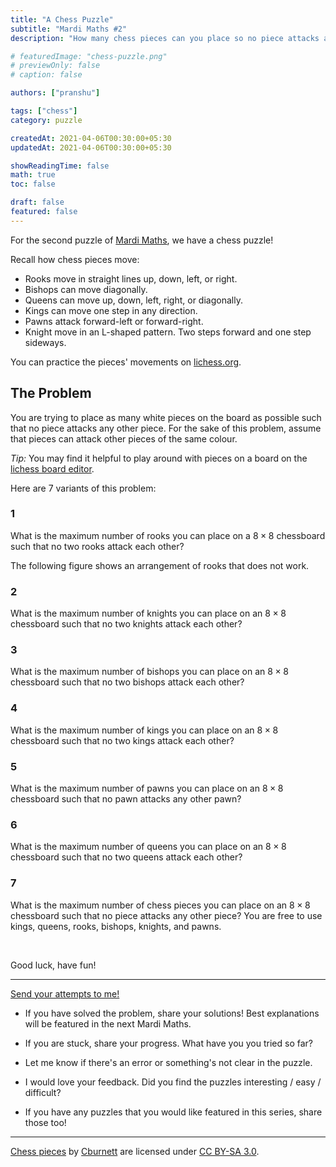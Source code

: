 ```yaml
---
title: "A Chess Puzzle"
subtitle: "Mardi Maths #2"
description: "How many chess pieces can you place so no piece attacks any other piece?"

# featuredImage: "chess-puzzle.png"
# previewOnly: false
# caption: false

authors: ["pranshu"]

tags: ["chess"]
category: puzzle

createdAt: 2021-04-06T00:30:00+05:30
updatedAt: 2021-04-06T00:30:00+05:30

showReadingTime: false
math: true
toc: false

draft: false
featured: false
---
```


For the second puzzle of [Mardi Maths](/puzzles), we have a chess puzzle!

Recall how chess pieces move:

- Rooks move in straight lines up, down, left, or right.
- Bishops can move diagonally.
- Queens can move up, down, left, right, or diagonally.
- Kings can move one step in any direction.
- Pawns attack forward-left or forward-right.
- Knight move in an L-shaped pattern. Two steps forward and one step sideways.

You can practice the pieces' movements on [lichess.org](https://lichess.org/learn).

## The Problem

You are trying to place as many white pieces on the board as possible such that no piece attacks any other piece.
For the sake of this problem, assume that pieces can attack other pieces of the same colour.

_Tip:_ You may find it helpful to play around with pieces on a board on the [lichess board editor](https://lichess.org/editor/8/8/8/8/8/8/8/8_w_-_-_0_1).

Here are 7 variants of this problem:

### 1

What is the maximum number of rooks you can place on a $8\times 8$ chessboard such that no two rooks attack each other?

The following figure shows an arrangement of rooks that does not work.

### 2

What is the maximum number of knights you can place on an $8 \times 8$ chessboard such that no two knights attack each other?

### 3

What is the maximum number of bishops you can place on an $8\times 8$ chessboard such that no two bishops attack each other?

### 4

What is the maximum number of kings you can place on an $8\times 8$ chessboard such that no two kings attack each other?

### 5

What is the maximum number of pawns you can place on an $8 \times 8$ chessboard such that no pawn attacks any other pawn?

### 6

What is the maximum number of queens you can place on an $8 \times 8$ chessboard such that no two queens attack each other?

### 7

What is the maximum number of chess pieces you can place on an $8\times 8$ chessboard such that no piece attacks any other piece? You are free to use kings, queens, rooks, bishops, knights, and pawns.

&nbsp;

Good luck, have fun!

---

[Send your attempts to me!](/contact)

- If you have solved the problem, share your solutions! Best explanations will be featured in the next Mardi Maths.

- If you are stuck, share your progress. What have you you tried so far?

- Let me know if there's an error or something's not clear in the puzzle.

- I would love your feedback. Did you find the puzzles interesting / easy / difficult?

- If you have any puzzles that you would like featured in this series, share those too!

---

[Chess pieces](https://commons.wikimedia.org/wiki/Category:SVG_chess_pieces) by [Cburnett](https://en.wikipedia.org/wiki/User:Cburnett) are licensed under [CC BY-SA 3.0](https://creativecommons.org/licenses/by-sa/3.0/deed.en).
